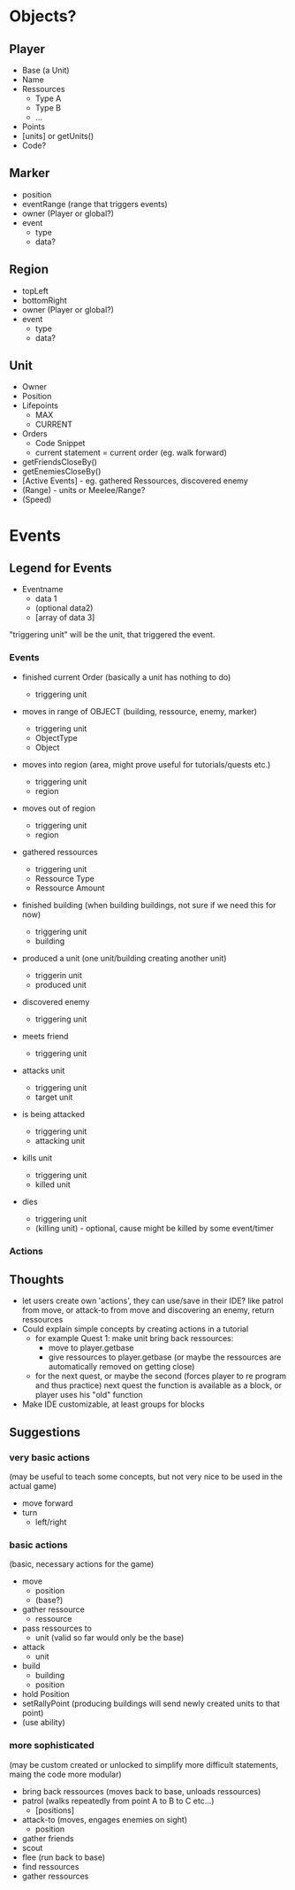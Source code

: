 # Objects?

## Player
* Base (a Unit)
* Name
* Ressources
  * Type A
  * Type B
  * ...
* Points
* [units] or getUnits()
* Code?


## Marker
* position
* eventRange (range that triggers events)
* owner (Player or global?)
* event
  * type
  * data?

## Region
* topLeft
* bottomRight
* owner (Player or global?)
* event
  * type
  * data?

## Unit
* Owner
* Position
* Lifepoints
  * MAX
  * CURRENT
* Orders
  * Code Snippet
  * current statement = current order (eg. walk forward)
* getFriendsCloseBy()
* getEnemiesCloseBy()
* [Active Events] - eg. gathered Ressources, discovered enemy
* (Range) - units or Meelee/Range?
* (Speed)

# Events

## Legend for Events
* Eventname
  * data 1
  * (optional data2)
  * [array of data 3]
    
"triggering unit" will be the unit, that triggered the event.  

### Events
* finished current Order (basically a unit has nothing to do)
  * triggering unit
* moves in range of OBJECT (building, ressource, enemy, marker)
  * triggering unit
  * ObjectType
  * Object
* moves into region (area, might prove useful for tutorials/quests etc.)
  * triggering unit
  * region
* moves out of region
  * triggering unit
  * region

* gathered ressources
  * triggering unit
  * Ressource Type
  * Ressource Amount

* finished building (when building buildings, not sure if we need this for now)
  * triggering unit
  * building
* produced a unit (one unit/building creating another unit)
  * triggerin unit
  * produced unit

* discovered enemy
  * triggering unit
* meets friend
  * triggering unit

* attacks unit
  * triggering unit
  * target unit
* is being attacked
  * triggering unit
  * attacking unit

* kills unit
  * triggering unit
  * killed unit
* dies
  * triggering unit
  * (killing unit) - optional, cause might be killed by some event/timer

### Actions
## Thoughts
* let users create own 'actions', they can use/save in their IDE? like patrol from move, or attack-to from move and discovering an enemy, return ressources
* Could explain simple concepts by creating actions in a tutorial
  * for example Quest 1: make unit bring back ressources:
    * move to player.getbase
    * give ressources to player.getbase (or maybe the ressources are automatically removed on getting close)
  * for the next quest, or maybe the second (forces player to re program and thus practice) next quest the function is available as a block, or player uses his "old" function
* Make IDE customizable, at least groups for blocks

## Suggestions
### very basic actions
(may be useful to teach some concepts, but not very nice to be used in the actual game)  
* move forward
* turn
  * left/right

### basic actions
(basic, necessary actions for the game)  
* move
  * position
  * (base?)
* gather ressource
  * ressource
* pass ressources to
  * unit (valid so far would only be the base)
* attack
  * unit
* build
  * building
  * position
* hold Position
* setRallyPoint (producing buildings will send newly created units to that point)
* (use ability)

### more sophisticated
(may be custom created or unlocked to simplify more difficult statements, maing the code more modular)  
* bring back ressources (moves back to base, unloads ressources)
* patrol (walks repeatedly from point A to B to C etc...)
  * [positions]
* attack-to (moves, engages enemies on sight)
  * position
* gather friends
* scout
* flee (run back to base)
* find ressources
* gather ressources
